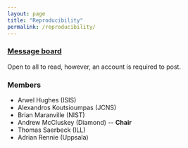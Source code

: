 ```yaml
---
layout: page
title: "Reproducibility"
permalink: /reproducibility/
---
```


### [Message board](https://gitter.im/reflectivity/reproducibility) 

Open to all to read, however, an account is required to post.

### Members 

- Arwel Hughes (ISIS)
- Alexandros Koutsioumpas (JCNS)
- Brian Maranville (NIST)
- Andrew McCluskey (Diamond) -- **Chair**
- Thomas Saerbeck (ILL)
- Adrian Rennie (Uppsala) 